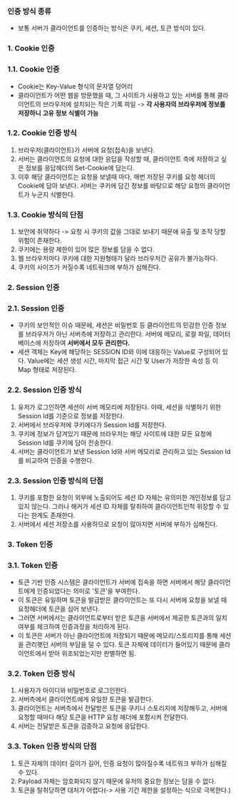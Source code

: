 ### 인증 방식 종류 
+ 보통 서버가 클라이언트를 인증하는 방식은 쿠키, 세션, 토큰 방식이 있다.

### 1. Cookie 인증
### 1.1. Cookie 인증
+ Cookie는 Key-Value 형식의 문자열 덩어리
+ 클라이언트가 어떤 웹을 방문했을 때, 그 사이트가 사용하고 있는 서버를 통해 클라이언트의 브라우저에 설치되는 작은 기록 파일 -> <b>각 사용자의 브라우저에 정보를 저장하니 고유 정보 식별이 가능</b>
### 1.2. Cookie 인증 방식
1. 브라우저(클라이언트)가 서버에 요청(접속)을 보낸다.
2. 서버는 클라이언트의 요청에 대한 응답을 작성할 때, 클라이언트 측에 저장하고 싶은 정보를 응답헤더의 Set-Cookie에 담는다.
3. 이후 해당 클라이언트는 요청을 보낼때 마다, 매번 저장된 쿠키를 요청 헤더의 Cookie에 담아 보낸다.
서버는 쿠키에 담긴 정보를 바탕으로 해당 요청의 클라이언트가 누군지 식별한다.
### 1.3. Cookie 방식의 단점
1. 보안에 취약하다 -> 요청 시 쿠키의 값을 그대로 보내기 때문에 유출 및 조작 당할 위험이 존재한다.
2. 쿠키에는 용량 제한이 있어 많은 정보를 담을 수 없다.
3. 웹 브라우저마다 쿠키에 대한 지원형태가 달라 브라우저간 공유가 불가능하다.
4. 쿠키의 사이즈가 커질수록 네트워크에 부하가 심해진다.

### 2. Session 인증
### 2.1. Session 인증
+ 쿠키의 보안적인 이슈 때문에, 세션은 비밀번호 등 클라이언트의 민감한 인증 정보를 브라우저가 아닌 서버측에 저장하고 관리한다. 서버에 메모리, 로컬 파일, 데이터베이스에 저장하여 <b>서버에서 모두 관리한다.</b>
+ 세션 객체는 Key에 해당하는 SESSION ID와 이에 대응하는 Value로 구성되어 있다.
Value에는 세션 생성 시간, 마지막 접근 시간 및 User가 저장한 속성 등 이 Map 형태로 저장된다.
### 2.2. Session 인증 방식
1. 유저가 로그인하면 세션이 서버 메모리에 저장된다. 이때, 세션을 식별하기 위한 Session Id를 기준으로 정보를 저장한다.
2. 서버에서 브라우저에 쿠키에다가 Session Id를 저장한다.
3. 쿠키에 정보가 담겨있기 때문에 브라우저는 해당 사이트에 대한 모든 요청에 Session Id를 쿠키에 담아 전송한다.
4. 서버는 클라이언트가 보낸 Session Id와 서버 메모리로 관리하고 있는 Session Id를 비교하여 인증을 수행한다.
### 2.3. Session 인증 방식의 단점
1. 쿠키를 포함한 요청이 외부에 노출되어도 세션 ID 자체는 유의미한 개인정보를 담고 있지 않는다. 
그러나 해커가 세션 ID 자체를 탈취하여 클라이언트인척 위장할 수 있다는 한계도 존재한다.
2. 서버에서 세션 저장소를 사용하므로 요청이 많아지면 서버에 부하가 심해진다.

### 3. Token 인증
### 3.1. Token 인증
+ 토큰 기반 인증 시스템은 클라이언트가 서버에 접속을 하면 서버에서 해당 클라이언트에게 인증되었다는 의미로 '토큰'을 부여한다.
+ 이 토큰은 유일하며 토큰을 발급받은 클라이언트는 또 다시 서버에 요청을 보낼 때 요청헤더에 토큰을 심어 보낸다. 
+ 그러면 서버에서는 클라이언트로부터 받은 토큰을 서버에서 제공한 토큰과의 일치여부를 체크하여 인증과정을 처리하게 된다.
+ 이 토큰은 서버가 아닌 클라이언트에 저장되기 때문에 메모리/스토리지를 통해 세션을 관리햇던 서버의 부담을 덜 수 있다. 토큰 자체에 데이터가 들어있기 때문에 클라이언트에서 받아 위조되었는지만 판별하면 됨.
### 3.2. Token 인증 방식
1. 사용자가 아이디와 비밀번호로 로그인한다. 
2. 서버측에서 클라이언트에게 유일한 토큰을 발급한다.
3. 클라이언트는 서버측에서 전달받은 토큰을 쿠키나 스토리지에 저장해두고, 서버에 요청할 때마다 해당 토큰을 HTTP 요청 헤더에 포함시켜 전달한다.
4. 서버는 전달받은 토큰을 검증하고 요청에 응답한다.
### 3.3. Token 인증 방식의 단점
1. 토큰 자체의 데이터 길이가 길어, 인증 요청이 많아질수록 네트워크 부하가 심해질 수 있다.
2. Payload 자체는 암호화되지 않기 때문에 유저의 중요한 정보는 담을 수 없다.
3. 토큰을 탈취당하면 대처가 어렵다(-> 사용 기간 제한을 설정하는 식으로 극복한다.)
